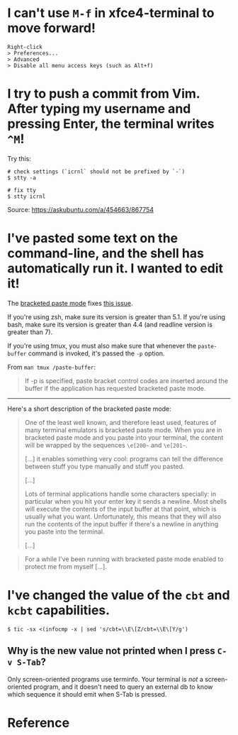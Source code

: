 # I can't use `M-f` in xfce4-terminal to move forward!

    Right-click
    > Preferences...
    > Advanced
    > Disable all menu access keys (such as Alt+f)

# I try to push a commit from Vim.  After typing my username and pressing Enter, the terminal writes `^M`!

Try this:

    # check settings (`icrnl` should not be prefixed by `-`)
    $ stty -a

    # fix tty
    $ stty icrnl

Source: <https://askubuntu.com/a/454663/867754>

# I've pasted some text on the command-line, and the shell has automatically run it.  I wanted to edit it!

The [bracketed paste mode][1] fixes [this issue][2].

If you're using zsh, make sure its version is greater than 5.1.
If you're using  bash, make sure its  version is greater than  4.4 (and readline
version is greater than 7).

If you're using  tmux, you must also make sure  that whenever the `paste-buffer`
command is invoked, it's passed the `-p` option.

From `man tmux /paste-buffer`:

> If -p is specified, paste bracket control codes are inserted around the buffer
> if the application has requested bracketed paste mode.

---

Here's a short description of the bracketed paste mode:

> One  of the  least well  known,  and therefore  least used,  features of  many
> terminal emulators is bracketed paste mode.
> When you  are in bracketed  paste mode and you  paste into your  terminal, the
> content will be wrapped by the sequences `\e[200~` and `\e[201~`.
>
> [...] it enables something very cool: programs can tell the difference between
> stuff you type manually and stuff you pasted.
>
> [...]
>
> Lots of terminal applications handle  some characters specially: in particular
> when you hit your enter key it sends a newline.
> Most shells will execute the contents of the input buffer at that point, which
> is usually what you want.
> Unfortunately, this  means that they will  also run the contents  of the input
> buffer if there's a newline in anything you paste into the terminal.
>
> [...]

> For a while I've been running with  bracketed paste mode enabled to protect me
> from myself [...].

##
# I've changed the value of the `cbt` and `kcbt` capabilities.

    $ tic -sx <(infocmp -x | sed 's/cbt=\\E\[Z/cbt=\\E\[Y/g')

## Why is the new value not printed when I press `C-v S-Tab`?

Only screen-oriented programs use terminfo.
Your terminal is  *not* a screen-oriented program, and it  doesn't need to query
an external db to know which sequence it should emit when S-Tab is pressed.

##
# Reference

[1]: https://cirw.in/blog/bracketed-paste
[2]: https://unix.stackexchange.com/a/230784/289772
